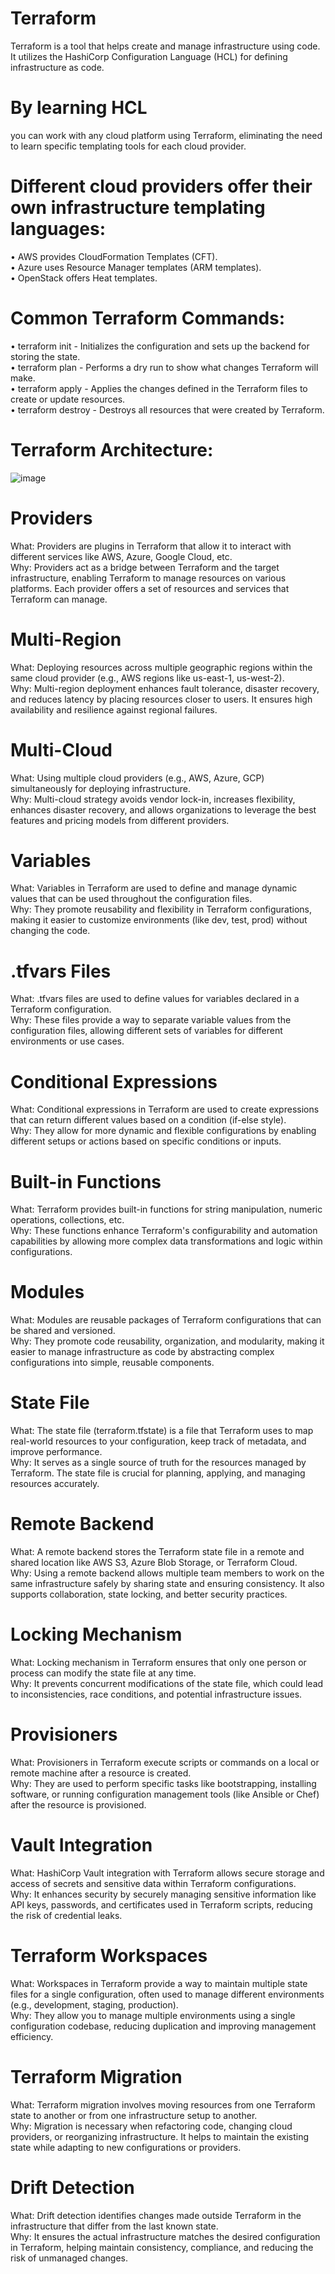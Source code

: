 # Terraform
Terraform is a tool that helps create and manage infrastructure using code. It utilizes the HashiCorp Configuration Language (HCL) for defining infrastructure as code.

# By learning HCL
you can work with any cloud platform using Terraform, eliminating the need to learn specific templating tools for each cloud provider.

# Different cloud providers offer their own infrastructure templating languages:
• AWS provides CloudFormation Templates (CFT).  
• Azure uses Resource Manager templates (ARM templates).  
• OpenStack offers Heat templates.

# Common Terraform Commands:
• terraform init - Initializes the configuration and sets up the backend for storing the state.  
• terraform plan - Performs a dry run to show what changes Terraform will make.  
• terraform apply - Applies the changes defined in the Terraform files to create or update resources.  
• terraform destroy - Destroys all resources that were created by Terraform.

# Terraform Architecture:
![image](https://github.com/user-attachments/assets/e598e234-b35f-43b5-93c0-24a32630182e)

# Providers
What: Providers are plugins in Terraform that allow it to interact with different services like AWS, Azure, Google Cloud, etc.                       
Why: Providers act as a bridge between Terraform and the target infrastructure, enabling Terraform to manage resources on various platforms. Each provider offers a set of resources and services that Terraform can manage.

# Multi-Region 
What: Deploying resources across multiple geographic regions within the same cloud provider (e.g., AWS regions like us-east-1, us-west-2).                  
Why: Multi-region deployment enhances fault tolerance, disaster recovery, and reduces latency by placing resources closer to users. It ensures high availability and resilience against regional failures.

# Multi-Cloud
What: Using multiple cloud providers (e.g., AWS, Azure, GCP) simultaneously for deploying infrastructure.                       
Why: Multi-cloud strategy avoids vendor lock-in, increases flexibility, enhances disaster recovery, and allows organizations to leverage the best features and pricing models from different providers.

# Variables 
What: Variables in Terraform are used to define and manage dynamic values that can be used throughout the configuration files.                       
Why: They promote reusability and flexibility in Terraform configurations, making it easier to customize environments (like dev, test, prod) without changing the code.

# .tfvars Files 
What: .tfvars files are used to define values for variables declared in a Terraform configuration.              
Why: These files provide a way to separate variable values from the configuration files, allowing different sets of variables for different environments or use cases.

# Conditional Expressions 
What: Conditional expressions in Terraform are used to create expressions that can return different values based on a condition (if-else style).            
Why: They allow for more dynamic and flexible configurations by enabling different setups or actions based on specific conditions or inputs.

# Built-in Functions 
What: Terraform provides built-in functions for string manipulation, numeric operations, collections, etc.                  
Why: These functions enhance Terraform's configurability and automation capabilities by allowing more complex data transformations and logic within configurations.

# Modules 
What: Modules are reusable packages of Terraform configurations that can be shared and versioned.              
Why: They promote code reusability, organization, and modularity, making it easier to manage infrastructure as code by abstracting complex configurations into simple, reusable components.

# State File  
What: The state file (terraform.tfstate) is a file that Terraform uses to map real-world resources to your configuration, keep track of metadata, and improve performance.        
Why: It serves as a single source of truth for the resources managed by Terraform. The state file is crucial for planning, applying, and managing resources accurately.

# Remote Backend  
What: A remote backend stores the Terraform state file in a remote and shared location like AWS S3, Azure Blob Storage, or Terraform Cloud.             
Why: Using a remote backend allows multiple team members to work on the same infrastructure safely by sharing state and ensuring consistency. It also supports collaboration, state locking, and better security practices.

# Locking Mechanism 
What: Locking mechanism in Terraform ensures that only one person or process can modify the state file at any time.           
Why: It prevents concurrent modifications of the state file, which could lead to inconsistencies, race conditions, and potential infrastructure issues.

# Provisioners 
What: Provisioners in Terraform execute scripts or commands on a local or remote machine after a resource is created.                
Why: They are used to perform specific tasks like bootstrapping, installing software, or running configuration management tools (like Ansible or Chef) after the resource is provisioned.

# Vault Integration 
What: HashiCorp Vault integration with Terraform allows secure storage and access of secrets and sensitive data within Terraform configurations.            
Why: It enhances security by securely managing sensitive information like API keys, passwords, and certificates used in Terraform scripts, reducing the risk of credential leaks.

# Terraform Workspaces 
What: Workspaces in Terraform provide a way to maintain multiple state files for a single configuration, often used to manage different environments (e.g., development, staging, production).                 
Why: They allow you to manage multiple environments using a single configuration codebase, reducing duplication and improving management efficiency.

# Terraform Migration 
What: Terraform migration involves moving resources from one Terraform state to another or from one infrastructure setup to another.       
Why: Migration is necessary when refactoring code, changing cloud providers, or reorganizing infrastructure. It helps to maintain the existing state while adapting to new configurations or providers. 

# Drift Detection 
What: Drift detection identifies changes made outside Terraform in the infrastructure that differ from the last known state.    
Why: It ensures the actual infrastructure matches the desired configuration in Terraform, helping maintain consistency, compliance, and reducing the risk of unmanaged changes. 
